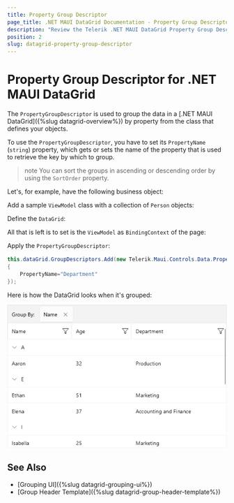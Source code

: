 ```yaml
---
title: Property Group Descriptor
page_title: .NET MAUI DataGrid Documentation - Property Group Descriptor
description: "Review the Telerik .NET MAUI DataGrid Property Group Descriptor documentation article to learn more about the property grouping function you can use."
position: 2
slug: datagrid-property-group-descriptor
---
```


# Property Group Descriptor for .NET MAUI DataGrid

The `PropertyGroupDescriptor` is used to group the data in a [.NET MAUI DataGrid]({%slug datagrid-overview%}) by property from the class that defines your objects.

To use the `PropertyGroupDescriptor`, you have to set its `PropertyName` (`string`) property, which gets or sets the name of the property that is used to retrieve the key by which to group.

>note You can sort the groups in ascending or descending order by using the `SortOrder` property.

Let's, for example, have the following business object:

<snippet id='datagrid-grouping-propertygroupdescriptor-object' />

Add a sample `ViewModel` class with a collection of `Person` objects:

<snippet id='datagrid-grouping-propertygroupdescriptor-viewmodel' />

Define the `DataGrid`:

<snippet id='datagrid-grouping-groupheadertemplate' />

All that is left is to set is the `ViewModel` as `BindingContext` of the page:

<snippet id='datagrid-grouping-propertygroupdescriptor-setvm' />

Apply the `PropertyGroupDescriptor`:

```C#
this.dataGrid.GroupDescriptors.Add(new Telerik.Maui.Controls.Data.PropertyGroupDescriptor()
{
    PropertyName="Department"
});
```

Here is how the DataGrid looks when it's grouped:

![DataGrid Property GroupDescriptor](../images/datagrid-delegate-group-descriptor.png)

## See Also

- [Grouping UI]({%slug datagrid-grouping-ui%})
- [Group Header Template]({%slug datagrid-group-header-template%})